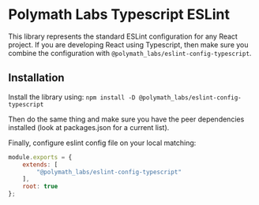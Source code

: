 # Polymath Labs Typescript ESLint

This library represents the standard ESLint configuration for any React project. If you 
are developing React using Typescript, then make sure you combine the configuration with
`@polymath_labs/eslint-config-typescript`.

## Installation

Install the library using:
`npm install -D @polymath_labs/eslint-config-typescript`

Then do the same thing and make sure you have the peer dependencies installed (look at 
packages.json for a current list).

Finally, configure eslint config file on your local matching:

```javascript
module.exports = {
    extends: [
        "@polymath_labs/eslint-config-typescript"
    ],
    root: true
};
```